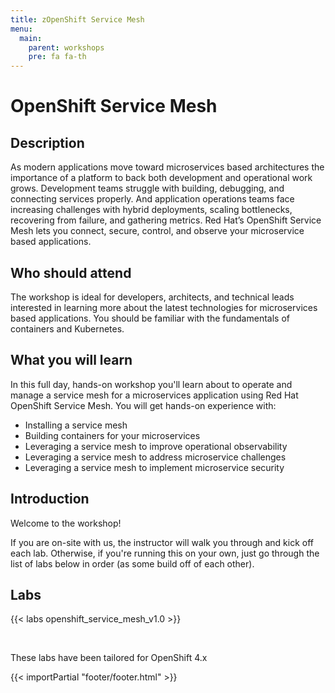```yaml
---
title: zOpenShift Service Mesh
menu:
  main:
    parent: workshops
    pre: fa fa-th
---
```


# OpenShift Service Mesh

## Description 

As modern applications move toward microservices based architectures the importance of a platform to back both development and operational work grows. Development teams struggle with building, debugging, and connecting services properly. And application operations teams face increasing challenges with hybrid deployments, scaling bottlenecks, recovering from failure, and gathering metrics. Red Hat’s OpenShift Service Mesh lets you connect, secure, control, and observe your microservice based applications.


## Who should attend

The workshop is ideal for developers, architects, and technical leads interested in learning more about the latest technologies for microservices based applications. You should be familiar with the fundamentals of containers and Kubernetes.


## What you will learn

In this full day, hands-on workshop you'll learn about to operate and manage a service mesh for a microservices application using Red Hat OpenShift Service Mesh. You will get hands-on experience with:
- Installing a service mesh
- Building containers for your microservices
- Leveraging a service mesh to improve operational observability
- Leveraging a service mesh to address microservice challenges
- Leveraging a service mesh to implement microservice security


## Introduction
Welcome to the workshop!

If you are on-site with us, the instructor will walk you through and kick off each lab.  Otherwise, if you're running this on your own, just go through the list of labs below in order (as some build off of each other).


## Labs

{{< labs openshift_service_mesh_v1.0 >}}

<br>


These labs have been tailored for OpenShift 4.x


{{< importPartial "footer/footer.html" >}}
